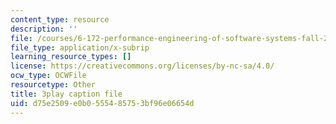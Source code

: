 ```yaml
---
content_type: resource
description: ''
file: /courses/6-172-performance-engineering-of-software-systems-fall-2018/d75e2509e0b0555485753bf96e06654d_3735211.vtt
file_type: application/x-subrip
learning_resource_types: []
license: https://creativecommons.org/licenses/by-nc-sa/4.0/
ocw_type: OCWFile
resourcetype: Other
title: 3play caption file
uid: d75e2509-e0b0-5554-8575-3bf96e06654d
---
```

